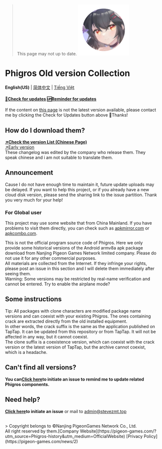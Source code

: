 > This page may not up to date.
![New icon](icon.png "New Icon")
# Phigros Old version Collection

**English(US)** | [简体中文](./../) | [Tiếng Việt](./README_VN)

#### [**🔄Check for updates**](https://github.com/SteveZMTstudios/Phiros-history/issues)  [🆙Reminder for updates](https://github.com/SteveZMTstudios/Phigros-history/issues/new)

If the content on [this page](./ver_data/VersionList_3.x) is not the latest version available, please contact me by clicking the Check for Updates button above 🥳Thanks!

## How do I download them?
[**↗️Check the version List (Chinese Page)**](./ver_data/VersionList_3.x)
<br>[↗️Early version](./ver_data/VersionList_2.x)<br>
These changelog was edited by the company who release them. They speak chinese and i am not suitable to translate them.


## Announcement
Cause I do not have enough time to maintain it, future update uploads may be delayed. If you want to help this project, or if you already have a new cloud disk version, please send the sharing link to the issue partition. Thank you very much for your help!

### For Global user
This project may use some website that from China Mainland. If you have problems to visit them directly, you can check such as [apkmirror.com](https://apkmirror.com) or [apkcombo.com](https://apkconbo.com).

This is not the official program source code of Phigros. Here we only provide some historical versions of the Android armv8a apk package download from Nanjing Pigeon Games Network limited company. Please do not use it for any other commercial purposes. <br>All materials are collected from the Internet. If they infringe your rights, please post an issue in this section and I will delete them immediately after seeing them.
<br>
Warning: Some versions may be restricted by real-name verification and cannot be entered. Try to enable the airplane mode?
<br>

## Some instructions
Tip: All packages with clone characters are modified package name versions and can coexist with your existing Phigros. The ones containing crack are extracted directly from the old installed equipment. <br>
In other words, the crack suffix is the same as the application published on TapTap. It can be updated from this repository or from TapTap. It will not be affected in any way, but it cannot coexist. <br>
The clone suffix is a coexistence version, which can coexist with the crack version or the latest version of TapTap, but the archive cannot coexist, which is a headache.
<br>


## Can't find all versions? <br>
**You can**[**Click here**](https://github.com/SteveZMTstudios/Phiros-history/issues)**to initiate an issue to remind me to update related Phigros components.**

## Need help?
[**Click here**](https://github.com/SteveZMTstudios/Phiros-history/issues)**to initiate an issue** or mail to [admin@stevezmt.top](mailto:admin@stevezmt.top)

<br>
> Copyright belongs to &copy;Nanjing PigeonGames Network Co., Ltd. <br>All right reserved by them.[Company Website](https://pigeon-games.com/?utm_source=Phigros-history&utm_medium=OfficialWebsite) [Privacy Policy](https://pigeon-games.com/news/2)
